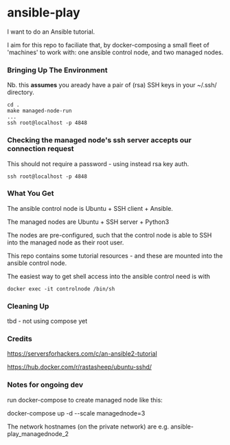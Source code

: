 # ansible-play

I want to do an Ansible tutorial.

I aim for this repo to faciliate that, by docker-composing a
small fleet of 'machines' to work with: one ansible control
node, and two managed nodes.

### Bringing Up The Environment

Nb. this **assumes** you aready have a pair of (rsa) SSH keys in your ~/.ssh/ directory.

```
cd .
make managed-node-run
...
ssh root@localhost -p 4848
```

### Checking the managed node's ssh server accepts our connection request

This should not require a password - using instead rsa key auth.

```
ssh root@localhost -p 4848
```

### What You Get

The ansible control node is Ubuntu + SSH client + Ansible.

The managed nodes are Ubuntu + SSH server + Python3

The nodes are pre-configured, such that the control node is able to SSH
into the managed node as their root user.

This repo contains some tutorial resources - and these are mounted
into the ansible control node.

The easiest way to get shell access into the ansible control need is with

```
docker exec -it controlnode /bin/sh
```

### Cleaning Up

tbd - not using compose yet


### Credits

https://serversforhackers.com/c/an-ansible2-tutorial

https://hub.docker.com/r/rastasheep/ubuntu-sshd/


### Notes for ongoing dev

run docker-compose to create <N> managed node like this:

docker-compose up -d --scale managednode=3

The network hostnames (on the private network) are e.g.
ansible-play_managednode_2

